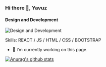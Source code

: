 ### Hi there 👋, Yavuz
#### Design and Development
![Design and Development](https://pbs.twimg.com/profile_banners/1321465125866475521/1665221568/600x200)


Skills: REACT / JS / HTML / CSS / BOOTSTRAP

- 🔭 I’m currently working on this page. 






[![Anurag's github stats](https://github-readme-stats.vercel.app/api?username=ProgrammerYavuz)](https://github.com/ProgrammerYavuz/github-readme-stats)
